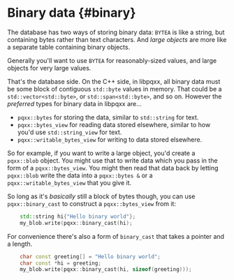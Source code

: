 Binary data                                                        {#binary}
===========

The database has two ways of storing binary data: `BYTEA` is like a string, but
containing bytes rather than text characters.  And _large objects_ are more
like a separate table containing binary objects.

Generally you'll want to use `BYTEA` for reasonably-sized values, and large
objects for very large values.

That's the database side.  On the C++ side, in libpqxx, all binary data must be
some block of contiguous `std::byte` values in memory.  That could be a
`std::vector<std::byte>`, or `std::span<std::byte>`, and so on.  However the
_preferred_ types for binary data in libpqxx are...

* `pqxx::bytes` for storing the data, similar to `std::string` for text.
* `pqxx::bytes_view` for reading data stored elsewhere, similar to how you'd
   use `std::string_view` for text.
* `pqxx::writable_bytes_view` for writing to data stored elsewhere.

So for example, if you want to write a large object, you'd create a
`pqxx::blob` object.  You might use that to write data which you pass in the
form of a `pqxx::bytes_view`.  You might then read that data back by letting
`pqxx::blob` write the data into a `pqxx::bytes &` or a
`pqxx::writable_bytes_view` that you give it.

So long as it's _basically_ still a block of bytes though, you can use
`pqxx::binary_cast` to construct a `pqxx::bytes_view` from it:

```cxx
    std::string hi{"Hello binary world"};
    my_blob.write(pqxx::binary_cast(hi);
```

For convenience there's also a form of `binary_cast` that takes a pointer and
a length.

```cxx
    char const greeting[] = "Hello binary world";
    char const *hi = greeting;
    my_blob.write(pqxx::binary_cast(hi, sizeof(greeting)));
```
